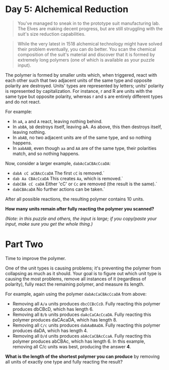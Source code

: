 # Day 5: Alchemical Reduction

> You've managed to sneak in to the prototype suit manufacturing lab. The Elves are making decent progress, but are still struggling with the suit's size reduction capabilities.

> While the very latest in 1518 alchemical technology might have solved their problem eventually, you can do better. You scan the chemical composition of the suit's material and discover that it is formed by extremely long polymers (one of which is available as your puzzle input).

The polymer is formed by smaller units which, when triggered, react with each other such that two adjacent units of the same type and opposite polarity are destroyed. Units' types are represented by letters; units' polarity is represented by capitalization. For instance, r and R are units with the same type but opposite polarity, whereas r and s are entirely different types and do not react.

For example:

- In `aA`, `a` and `A` react, leaving nothing behind.
- In `abBA`, `bB` destroys itself, leaving aA. As above, this then destroys itself, leaving nothing.
- In `abAB`, no two adjacent units are of the same type, and so nothing happens.
- In `aabAAB`, even though `aa` and `AA` are of the same type, their polarities match, and so nothing happens.

Now, consider a larger example, `dabAcCaCBAcCcaDA`:

- `dabA cC aCBAcCcaDA` The first `cC` is removed.`
- `dab Aa CBAcCcaDA` This creates `Aa`, which is removed.`
- `dabCBA cC caDA` Either 'cC' or `Cc` are removed (the result is the same).`
- `dabCBAcaDA` No further actions can be taken.`

After all possible reactions, the resulting polymer contains 10 units.

**How many units remain after fully reacting the polymer you scanned?**

_(Note: in this puzzle and others, the input is large; if you copy/paste your input, make sure you get the whole thing.)_

# Part Two

Time to improve the polymer.

One of the unit types is causing problems; it's preventing the polymer from collapsing as much as it should. Your goal is to figure out which unit type is causing the most problems, remove all instances of it (regardless of polarity), fully react the remaining polymer, and measure its length.

For example, again using the polymer `dabAcCaCBAcCcaDA` from above:

- Removing all `A/a` units produces `dbcCCBcCcD`. Fully reacting this polymer produces dbCBcD, which has length 6.
- Removing all `B/b` units produces `daAcCaCAcCcaDA`. Fully reacting this polymer produces daCAcaDA, which has length 8.
- Removing all `C/c` units produces `dabAaBAaDA`. Fully reacting this polymer produces daDA, which has length 4.
- Removing all `D/d` units produces `abAcCaCBAcCcaA`. Fully reacting this polymer produces abCBAc, which has length 6.
  In this example, removing all C/c units was best, producing the answer **4**.

**What is the length of the shortest polymer you can produce** by removing all units of exactly one type and fully reacting the result?
